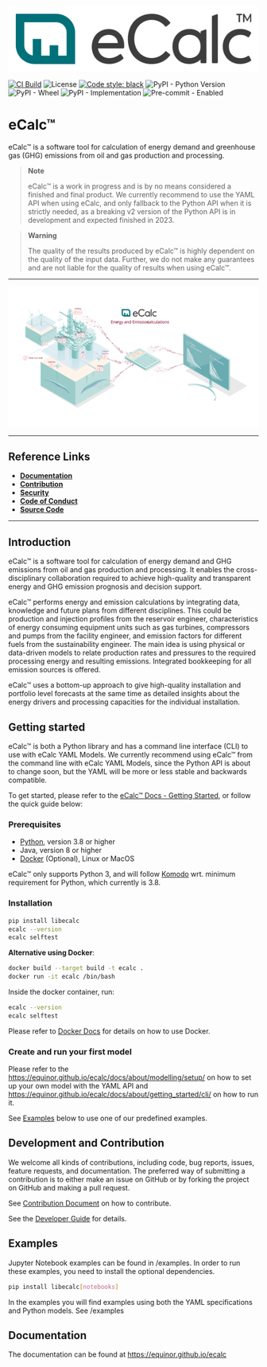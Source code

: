 ![eCalc Logo](https://raw.githubusercontent.com/equinor/ecalc/main/docs/static/img/logo.svg)

[![CI Build](https://github.com/equinor/ecalc/actions/workflows/on-push-main-branch.yml/badge.svg)](https://github.com/equinor/ecalc/actions/workflows/on-push-main-branch.yml)
![License](https://img.shields.io/github/license/equinor/ecalc)
[![Code style: black](https://img.shields.io/badge/code%20style-black-000000.svg)](https://github.com/psf/black)
![PyPI - Python Version](https://img.shields.io/pypi/pyversions/libecalc)
![PyPI - Wheel](https://img.shields.io/pypi/wheel/libecalc)
![PyPI - Implementation](https://img.shields.io/pypi/implementation/libecalc)
![Pre-commit - Enabled](https://img.shields.io/badge/pre--commit-enabled-brightgreen?logo=pre-commit&logoColor=white)   

# eCalc™
eCalc™ is a software tool for calculation of energy demand and greenhouse gas (GHG) emissions from oil and gas production and processing.

> **Note**
>
> eCalc™ is a work in progress and is by no means considered a finished and final product. We currently recommend to use the YAML API when using eCalc, and only
> fallback to the Python API when it is strictly needed, as a breaking v2 version of the Python API is in development and expected finished in 2023.

> **Warning**
>
> The quality of the results produced by eCalc™ is highly dependent on the quality of the input data. Further, we do not make any guarantees and are not liable for the quality of results when using eCalc™.

---

![eCalc Illustration](https://raw.githubusercontent.com/equinor/ecalc/main/docs/docs/about/ecalc_illustration.svg)


---
## Reference Links

* [**Documentation**](/about/)
* [**Contribution**](CONTRIBUTING.md)
* [**Security**](SECURITY.md)
* [**Code of Conduct**](CODE_OF_CONDUCT.md)
* [**Source Code**](https://github.com/equinor/ecalc)

---

## Introduction

eCalc™ is a software tool for calculation of energy demand and GHG emissions from oil and gas production and processing. It enables the cross-disciplinary collaboration required to achieve high-quality and transparent energy and GHG emission prognosis and decision support.

eCalc™ performs energy and emission calculations by integrating data, knowledge and future plans from different disciplines. This could be production and injection profiles from the reservoir engineer, characteristics of energy consuming equipment units such as gas turbines, compressors and pumps from the facility engineer, and emission factors for different fuels from the sustainability engineer. The main idea is using physical or data-driven models to relate production rates and pressures to the required processing energy and resulting emissions. Integrated bookkeeping for all emission sources is offered.

eCalc™ uses a bottom-up approach to give high-quality installation and portfolio level forecasts at the same time as detailed insights about the energy drivers and processing capacities for the individual installation.

## Getting started

eCalc™ is both a Python library and has a command line interface (CLI) to use with eCalc YAML Models. We currently recommend using eCalc™ from the command line with eCalc YAML Models, since the Python API is about to change soon, but the YAML will
be more or less stable and backwards compatible.

To get started, please refer to the [eCalc™ Docs - Getting Started](/about/getting_started/),
or follow the quick guide below:

### Prerequisites

* [Python](https://www.python.org/), version 3.8 or higher
* Java, version 8 or higher
* [Docker](https://www.docker.com/) (Optional), Linux or MacOS

eCalc™ only supports Python 3, and will follow [Komodo](https://github.com/equinor/komodo) wrt. minimum requirement for Python, which currently is 3.8.

### Installation

```bash
pip install libecalc
ecalc --version
ecalc selftest
```

**Alternative using Docker**:

```bash
docker build --target build -t ecalc .
docker run -it ecalc /bin/bash
```

Inside the docker container, run:

```bash
ecalc --version
ecalc selftest
```

Please refer to [Docker Docs](https://docs.docker.com/) for details on how to use Docker.

### Create and run your first model

Please refer to the https://equinor.github.io/ecalc/docs/about/modelling/setup/ on how to set up your own model
with the YAML API and https://equinor.github.io/ecalc/docs/about/getting_started/cli/ on how to run it.

See [Examples](#examples) below to use one of our predefined examples.

## Development and Contribution

We welcome all kinds of contributions, including code, bug reports, issues, feature requests, and documentation.
The preferred way of submitting a contribution is to either make an issue on GitHub or by forking the project on GitHub
and making a pull request.

See [Contribution Document](CONTRIBUTING.md) on how to contribute.

See the [Developer Guide](/contribute/get-started) for details.

## Examples
Jupyter Notebook examples can be found in /examples. In order to run these examples, you need to install the optional
dependencies.

```bash
pip install libecalc[notebooks]
```

In the examples you will find examples using both the YAML specifications and Python models. See /examples

## Documentation

The documentation can be found at https://equinor.github.io/ecalc
